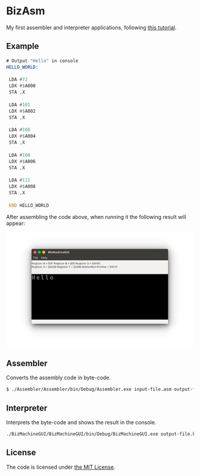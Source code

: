 BizAsm
======
My first assembler and interpreter applications, following [this tutorial](http://www.icemanind.com/VMCS.pdf).

## Example

```asm
# Output "Hello" in console
HELLO_WORLD:

 LDA #72
 LDX #$A000
 STA ,X

 LDA #101
 LDX #$A002
 STA ,X

 LDA #108
 LDX #$A004
 STA ,X

 LDA #108
 LDX #$A006
 STA ,X

 LDA #111
 LDX #$A008
 STA ,X

 END HELLO_WORLD
```

After assembling the code above, when running it the following result will appear:

![Screenshot](./screenshots/1.png)

## Assembler
Converts the assembly code in byte-code.

```sh
$ ./Assembler/Assembler/bin/Debug/Assembler.exe input-file.asm output-file.biz
```

## Interpreter
Interprets the byte-code and shows the result in the console.

```sh
./BizMachineGUI/BizMachineGUI/bin/Debug/BizMachineGUI.exe output-file.biz
```

## License
The code is licensed under [the MIT License](/LICENSE).
